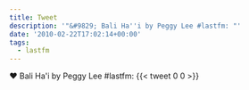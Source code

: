```yaml
---
title: Tweet
description: '"&#9829; Bali Ha''i by Peggy Lee #lastfm: "'
date: '2010-02-22T17:02:14+00:00'
tags:
  - lastfm
---
```

&#9829; Bali Ha'i by Peggy Lee #lastfm: 
      {{< tweet 0 0 >}}
    
